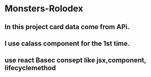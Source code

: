 # Monsters-Rolodex

## In this project card data come from APi. 
## I use calass component for the 1st time.
## use react Basec consept like jsx,component, lifecyclemethod 
